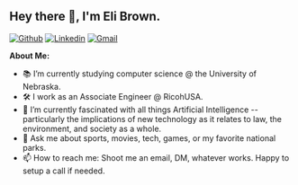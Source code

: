 ## Hey there 👋, I'm Eli Brown.

[![Github](https://img.shields.io/badge/-Github-000?style=flat&logo=Github&logoColor=white)](https://github.com/ebrown-32)
[![Linkedin](https://img.shields.io/badge/-LinkedIn-blue?style=flat&logo=Linkedin&logoColor=white)](https://www.linkedin.com/in/ebrown03/)
[![Gmail](https://img.shields.io/badge/-Gmail-c14438?style=flat&logo=Gmail&logoColor=white)](mailto:elibrown03@gmail.com)

**About Me:**

- 📚 I’m currently studying computer science @ the University of Nebraska.
- 🛠️ I work as an Associate Engineer @ RicohUSA.
- 🌱 I’m currently fascinated with all things Artificial Intelligence -- particularly the implications of new technology as it relates to law, the environment, and society as a whole.
- 💬 Ask me about sports, movies, tech, games, or my favorite national parks.
- 📫 How to reach me: Shoot me an email, DM, whatever works. Happy to setup a call if needed.


